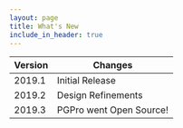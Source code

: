 ```yaml
---
layout: page
title: What's New
include_in_header: true
---
```


| Version | Changes                 |
|---------|-------------------------|
| 2019.1  | Initial Release         |
| 2019.2  | Design Refinements      |
| 2019.3  | PGPro went Open Source! |
